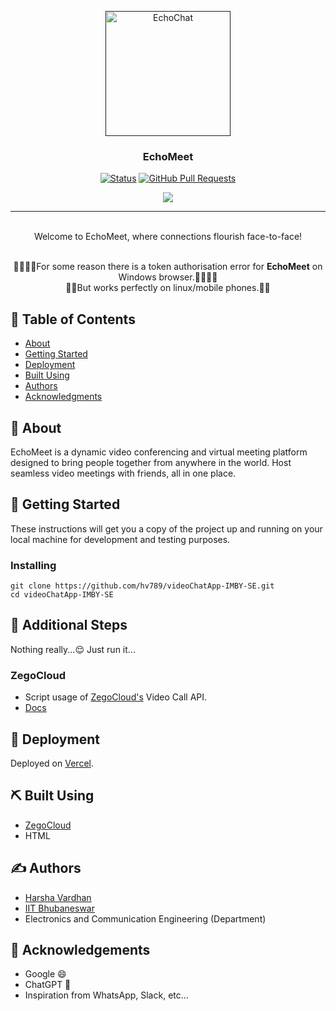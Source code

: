 <p align="center">
  <a href="" rel="noopener">
 <img width=200px height=200px src="https://i.imgur.com/guMxWGg.png" alt="EchoChat"></a>
</p>

<h3 align="center">EchoMeet</h3>

<div align="center">

  [![Status](https://img.shields.io/badge/status-active-success.svg)]()
  [![GitHub Pull Requests](https://img.shields.io/github/issues-pr/kylelobo/The-Documentation-Compendium.svg)](https://github.com/kylelobo/The-Documentation-Compendium/pulls)

</div>

<!--tech stack icons-->
<p align="center">
  <a href="https://skillicons.dev">
    <img src="https://skillicons.dev/icons?i=html,js,git,vscode,vercel&perline=14" />
  </a>
</p>

---

<p align="center">
    <br> 
  Welcome to EchoMeet, where connections flourish face-to-face!
</p>

<p align="center">
    <br> 
  🔺🔺🔺🔺For some reason there is a token authorisation error for <b>EchoMeet</b> on Windows browser.🔺🔺🔺🔺
  <br>
  🔺🔺But works perfectly on linux/mobile phones.🔺🔺
</p>

## 📝 Table of Contents
- [About](#about)
- [Getting Started](#getting_started)
- [Deployment](#deployment)
- [Built Using](#built_using)
- [Authors](#authors)
- [Acknowledgments](#acknowledgement)

## 🧐 About <a name = "about"></a>
EchoMeet is a dynamic video conferencing and virtual meeting platform designed to bring people together from anywhere in the world. Host seamless video meetings with friends, all in one place.

## 🏁 Getting Started <a name = "getting_started"></a>
These instructions will get you a copy of the project up and running on your local machine for development and testing purposes.
### Installing

```
git clone https://github.com/hv789/videoChatApp-IMBY-SE.git
cd videoChatApp-IMBY-SE
```

## 🔧 Additional Steps

Nothing really...😌
Just run it...

### ZegoCloud
- Script usage of [ZegoCloud's](https://www.zegocloud.com/) Video Call API.
- [Docs](https://www.zegocloud.com/docs)

## 🚀 Deployment <a name = "deployment"></a>
Deployed on [Vercel](https://vercel.com/).

## ⛏️ Built Using <a name = "built_using"></a>
- [ZegoCloud](https://www.zegocloud.com/product/video-call)
- HTML

## ✍️ Authors <a name = "authors"></a>
- [Harsha Vardhan](https://hv789.vercel.app/)
- [IIT Bhubaneswar](https://www.iitbbs.ac.in/)
- Electronics and Communication Engineering (Department)

## 🎉 Acknowledgements <a name = "acknowledgement"></a>
- Google 😄
- ChatGPT 🤖
- Inspiration from WhatsApp, Slack, etc...
